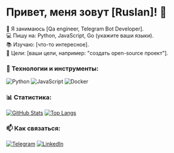 # Привет, меня зовут [Ruslan]! 👋

🚀 Я занимаюсь [Qa engineer, Telegram Bot Developer].  
💻 Пишу на: Python, JavaScript, Go (укажите ваши языки).  
📚 Изучаю: [что-то интересное].  
🎯 Цели: [ваши цели, например: "создать open-source проект"].  

### 🔧 Технологии и инструменты:
![Python](https://img.shields.io/badge/-Python-3776AB?logo=python&logoColor=white)
![JavaScript](https://img.shields.io/badge/-JavaScript-F7DF1E?logo=javascript&logoColor=black)
![Docker](https://img.shields.io/badge/-Docker-2496ED?logo=docker&logoColor=white)

### 📊 Статистика:
[![GitHub Stats](https://github-readme-stats.vercel.app/api?username=ваш-ник&show_icons=true&theme=radical)](https://github.com/ваш-ник)
[![Top Langs](https://github-readme-stats.vercel.app/api/top-langs/?username=ваш-ник&layout=compact&theme=radical)](https://github.com/ваш-ник)

### 📫 Как связаться:
[![Telegram](https://img.shields.io/badge/-Telegram-26A5E4?logo=telegram&logoColor=white)](https://t.me/ваш-ник)
[![LinkedIn](https://img.shields.io/badge/-LinkedIn-0A66C2?logo=linkedin&logoColor=white)](https://linkedin.com/in/ваш-ник)